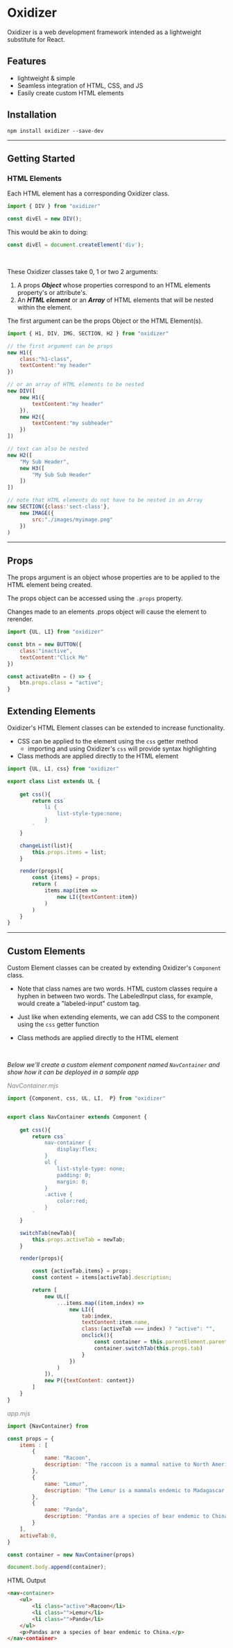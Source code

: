 # Oxidizer

Oxidizer is a web development framework intended as a lightweight substitute for React.

## Features
- lightweight & simple
- Seamless integration of HTML, CSS, and JS
- Easily create custom HTML elements 

## Installation
    npm install oxidizer --save-dev

---

## Getting Started
### HTML Elements

Each HTML element has a corresponding Oxidizer class. 

``` javascript
import { DIV } from "oxidizer"

const divEl = new DIV();
```

This would be akin to doing:

``` javascript
const divEl = document.createElement('div');
```
<br/>

These Oxidizer classes take 0, 1 or two 2 arguments:
1. A props ***Object*** whose properties correspond to an HTML elements property's or attribute's.
2. An ***HTML element*** or an ***Array*** of HTML elements that will be nested within the element. 

The first argument can be the props Object or the HTML Element(s).

```javascript
import { H1, DIV, IMG, SECTION, H2 } from "oxidizer"

// the first argument can be props
new H1({
    class:"h1-class",
    textContent:"my header"
})

// or an array of HTML elements to be nested
new DIV([
    new H1({
        textContent:"my header"
    }),
    new H2({
        textContent:"my subheader"
    })
])

// text can also be nested
new H2([
    "My Sub Header",
    new H3([
        "My Sub Sub Header"
    ])
])

// note that HTML elements do not have to be nested in an Array
new SECTION({class:'sect-class'},
    new IMAGE({
        src:"./images/myimage.png"
    })
)
```

<hr/>

## Props
The props argument is an object whose properties are to be applied to the HTML element being created.

The props object can be accessed using the <code>.props</code> property.

Changes made to an elements .props object will cause the element to rerender.

```javascript
import {UL, LI} from "oxidizer"

const btn = new BUTTON({
    class:"inactive",
    textContent:"Click Me"
})

const activateBtn = () => {
    btn.props.class = "active";
}
```
## Extending Elements
Oxidizer's HTML Element classes can be extended to increase functionality. 

 * CSS can be applied to the element using the <code>css</code> getter method
    * importing and using Oxidizer's <code>css</code> will provide syntax highlighting
 * Class methods are applied directly to the HTML element

```javascript
import {UL, LI, css} from "oxidizer"

export class List extends UL {
    
    get css(){
        return css`
            li {
                list-style-type:none;
            }
        `
    }

    changeList(list){
        this.props.items = list;
    }

    render(props){
        const {items} = props;
        return (
            items.map(item => 
                new LI({textContent:item})
            )
        )
    }
}

```
<hr/>

## Custom Elements

Custom Element classes can be created by extending Oxidizer's <code>Component</code> class.

* Note that class names are two words. HTML custom classes require a hyphen in between two words. The LabeledInput class, for example, would create a "labeled-input" custom tag. 

* Just like when extending elements, we can add CSS to the component using the <code>css</code> getter function

* Class methods are applied directly to the HTML element

<br/>

*Below we'll create a custom element component named <code>NavContainer</code> and show how it can be deployed in a sample app*
<br/> 

<i style="color:gray;">NavContainer.mjs</i>

```javascript
import {Component, css, UL, LI,  P} from "oxidizer"


export class NavContainer extends Component {
    
    get css(){
        return css`
            nav-container {
                display:flex;
            }
            ul {
                list-style-type: none; 
                padding: 0;
                margin: 0; 
            }
            .active {
                color:red;
            }
        `
    }

    switchTab(newTab){
        this.props.activeTab = newTab;
    }

    render(props){

        const {activeTab,items} = props;
        const content = items[activeTab].description;

        return [
            new UL([
                ...items.map((item,index) => 
                    new LI({
                        tab:index,
                        textContent:item.name,
                        class:(activeTab === index) ? "active": "",
                        onclick(){                            
                            const container = this.parentElement.parentElement;
                            container.switchTab(this.props.tab)
                        }
                    })
                )
            ]),
            new P({textContent: content})
        ]
    }
}
```

<i style="color:gray;">app.mjs</i>

```javascript
import {NavContainer} from 

const props = {
    items : [
        {
            name: "Racoon",
            description: "The raccoon is a mammal native to North America.",
        },
        {
            name: "Lemur",
            description: "The Lemur is a mammals endemic to Madagascar.",
        },
        {
            name: "Panda",
            description: "Pandas are a species of bear endemic to China.",
        }
    ],
    activeTab:0,
}

const container = new NavContainer(props)

document.body.append(container);
```

HTML Output
```html
<nav-container>
    <ul>
        <li class="active">Racoon</li>
        <li class="">Lemur</li>
        <li class="">Panda</li>
    </ul>
    <p>Pandas are a species of bear endemic to China.</p>
</nav-container>
```
